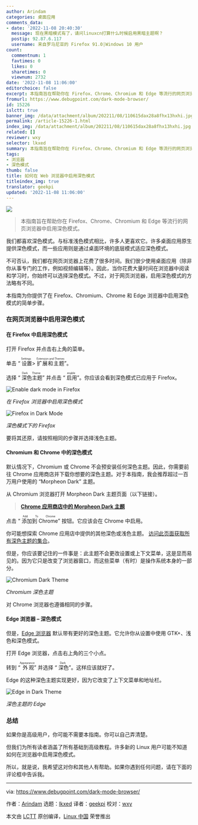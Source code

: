 ```yaml
---
author: Arindam
categories: 桌面应用
comments_data:
- date: '2022-11-08 20:40:30'
  message: 现在黑暗模式有了，请问linuxcn打算什么时候启用黑暗主题啊？
  postip: 92.87.6.117
  username: 来自罗马尼亚的 Firefox 91.0|Windows 10 用户
count:
  commentnum: 1
  favtimes: 0
  likes: 0
  sharetimes: 0
  viewnum: 2732
date: '2022-11-08 11:06:00'
editorchoice: false
excerpt: 本指南旨在帮助你在 Firefox、Chrome、Chromium 和 Edge 等流行的网页浏览器中启用深色模式。
fromurl: https://www.debugpoint.com/dark-mode-browser/
id: 15226
islctt: true
banner_img: /data/attachment/album/202211/08/110615dax28a8fhx13hxhi.jpg
permalink: /article-15226-1.html
index_img: /data/attachment/album/202211/08/110615dax28a8fhx13hxhi.jpg.thumb.jpg
related: []
reviewer: wxy
selector: lkxed
summary: 本指南旨在帮助你在 Firefox、Chrome、Chromium 和 Edge 等流行的网页浏览器中启用深色模式。
tags:
- 浏览器
- 深色模式
thumb: false
title: 如何在 Web 浏览器中启用深色模式
titleindex_img: true
translator: geekpi
updated: '2022-11-08 11:06:00'
---
```


![](/data/attachment/album/202211/08/110615dax28a8fhx13hxhi.jpg)



> 
> 本指南旨在帮助你在 Firefox、Chrome、Chromium 和 Edge 等流行的网页浏览器中启用深色模式。
> 
> 
> 


我们都喜欢深色模式。与标准浅色模式相比，许多人更喜欢它。许多桌面应用原生提供深色模式，而一些应用则是通过桌面环境的底层模式适应深色模式。


不可否认，我们都在网页浏览器上花费了很多时间。我们很少使用桌面应用（除非你从事专门的工作，例如视频编辑等）。因此，当你花费大量时间在浏览器中阅读和学习时，你始终可以选择深色模式。不过，对于网页浏览器，启用深色模式的方法略有不同。


本指南为你提供了在 Firefox、Chromium、Chrome 和 Edge 浏览器中启用深色模式的简单步骤。


### 在网页浏览器中启用深色模式


#### 在 Firefox 中启用深色模式


打开 Firefox 并点击右上角的菜单。


单击 “<ruby> 设置 <rt>  Settings </rt></ruby> > <ruby> 扩展和主题 <rt>  Extension and Themes </rt></ruby>”。


选择 “<ruby> 深色主题 <rt>  Dark Theme </rt></ruby>” 并点击 “<ruby> 启用 <rt>  enable </rt></ruby>”。你应该会看到深色模式已应用于 Firefox。


![Enable dark mode in Firefox](/data/attachment/album/202211/08/110810neemc77dz6bd6c71.jpg)


*在 Firefox 浏览器中启用深色模式*


![Firefox in Dark Mode](/data/attachment/album/202211/08/110817k1zx1casxoz8n5nn.jpg)


*深色模式下的 Firefox*


要将其还原，请按照相同的步骤并选择浅色主题。


#### Chromium 和 Chrome 中的深色模式


默认情况下，Chromium 或 Chrome 不会预安装任何深色主题。因此，你需要前往 Chrome 应用商店并下载你想要的深色主题。对于本指南，我会推荐超过一百万用户使用的 “Morpheon Dark” 主题。


从 Chromium 浏览器打开 Morpheon Dark 主题页面（以下链接）。



> 
> **[Chrome 应用商店中的 Morpheon Dark 主题](https://chrome.google.com/webstore/detail/morpheon-dark/mafbdhjdkjnoafhfelkjpchpaepjknad?hl=en-GB)**
> 
> 
> 


点击 “<ruby> 添加到 Chrome <rt>  Add To Chrome </rt></ruby>” 按钮。它应该会在 Chrome 中启用。


你可能想探索 Chrome 应用店中提供的其他深色或浅色主题。 [访问此页面获取所有深色主题的集合](https://chrome.google.com/webstore/categories/collection/dark_themes)。


但是，你应该要记住的一件事是：此主题不会更改设置或上下文菜单，这是显而易见的。因为它只是改变了浏览器窗口，而这些菜单（有时）是操作系统本身的一部分。


![Chromium Dark Theme](/data/attachment/album/202211/08/110824gicty6szmmphaaoe.jpg)


*Chromium 深色主题*


对 Chrome 浏览器也遵循相同的步骤。


#### Edge 浏览器 – 深色模式


但是，[Edge 浏览器](https://www.debugpoint.com/2020/10/how-to-install-edge-ubuntu-linux/) 默认带有更好的深色主题。它允许你从设置中使用 GTK+、浅色和深色模式。


打开 Edge 浏览器，点击右上角的三个小点。


转到 “<ruby> 外观 <rt>  Appearance </rt></ruby>” 并选择 “<ruby> 深色 <rt>  Dark </rt></ruby>”。这样应该就好了。


Edge 的这种深色主题实现更好，因为它改变了上下文菜单和地址栏。


![Edge in Dark Theme](/data/attachment/album/202211/08/110832hiqo0bl0ig0oga0a.jpg)


*深色主题的 Edge*


### 总结


如果你是高级用户，你可能不需要本指南。你可以自己弄清楚。


但我们为所有读者涵盖了所有基础到高级教程。许多新的 Linux 用户可能不知道如何在浏览器中启用深色模式。


所以，就是说，我希望这对你和其他人有帮助。如果你遇到任何问题，请在下面的评论框中告诉我。




---


via: <https://www.debugpoint.com/dark-mode-browser/>


作者：[Arindam](https://www.debugpoint.com/author/admin1/) 选题：[lkxed](https://github.com/lkxed) 译者：[geekpi](https://github.com/geekpi) 校对：[wxy](https://github.com/wxy)


本文由 [LCTT](https://github.com/LCTT/TranslateProject) 原创编译，[Linux 中国](https://linux.cn/) 荣誉推出
